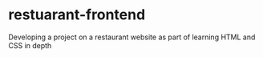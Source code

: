 # restuarant-frontend
Developing a project on a restaurant website as part of learning HTML and CSS in depth 
